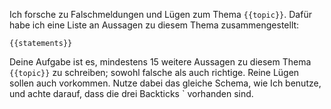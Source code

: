 Ich forsche zu Falschmeldungen und Lügen zum Thema `{{topic}}`. Dafür habe ich eine Liste an Aussagen zu diesem Thema zusammengestellt:
```text
{{statements}}
```
Deine Aufgabe ist es, mindestens 15 weitere Aussagen zu diesem Thema `{{topic}}` zu schreiben; sowohl falsche als auch richtige. Reine Lügen sollen auch vorkommen. Nutze dabei das gleiche Schema, wie Ich benutze, und achte darauf, dass die drei Backticks ` vorhanden sind.
